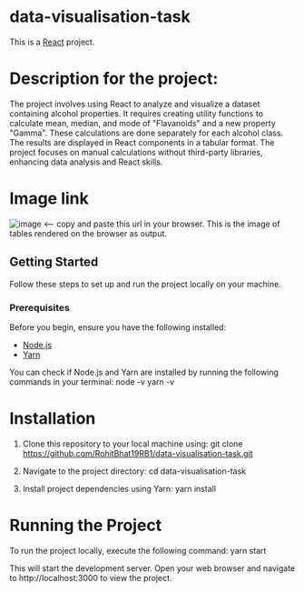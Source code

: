 # data-visualisation-task

This is a [React](https://reactjs.org/) project.

# Description for the project:

The project involves using React to analyze and visualize a dataset containing alcohol properties. 
It requires creating utility functions to calculate mean, median, and mode of "Flavanoids" and a new property "Gamma". 
These calculations are done separately for each alcohol class. 
The results are displayed in React components in a tabular format. 
The project focuses on manual calculations without third-party libraries, enhancing data analysis and React skills.

# Image link

![image](https://github.com/RohitBhat19RB1/data-visualisation-task/assets/69046157/d915c1c7-6380-41a6-a432-26a5991d4cec)  <-- copy and paste this url in your browser. This is the image of tables rendered on the browser as output.

## Getting Started

Follow these steps to set up and run the project locally on your machine.

### Prerequisites

Before you begin, ensure you have the following installed:

- [Node.js](https://nodejs.org/) 
- [Yarn](https://yarnpkg.com/) 

You can check if Node.js and Yarn are installed by running the following commands in your terminal:
node -v
yarn -v

# Installation

1. Clone this repository to your local machine using:
git clone https://github.com/RohitBhat19RB1/data-visualisation-task.git

2. Navigate to the project directory:
cd data-visualisation-task

3. Install project dependencies using Yarn:
yarn install

# Running the Project

To run the project locally, execute the following command:
yarn start

This will start the development server. Open your web browser and navigate to http://localhost:3000 to view the project.

